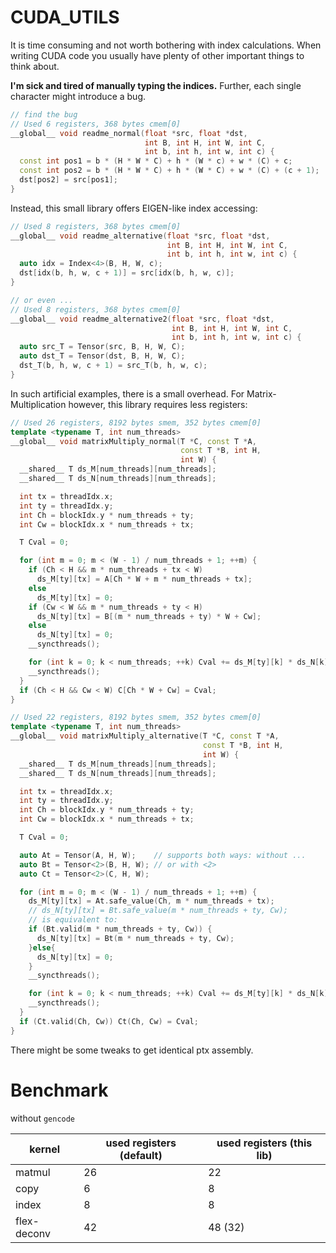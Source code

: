 # CUDA_UTILS

It is time consuming and not worth bothering with index calculations.
When writing CUDA code you usually have plenty of other important things to think about.

**I'm sick and tired of manually typing the indices.**
Further, each single character might introduce a bug.

```cpp
// find the bug
// Used 6 registers, 368 bytes cmem[0]
__global__ void readme_normal(float *src, float *dst,
                              int B, int H, int W, int C,
                              int b, int h, int w, int c) {
  const int pos1 = b * (H * W * C) + h * (W * c) + w * (C) + c;
  const int pos2 = b * (H * W * C) + h * (W * C) + w * (C) + (c + 1);
  dst[pos2] = src[pos1];
}
```

Instead, this small library offers EIGEN-like index accessing:

```cpp
// Used 8 registers, 368 bytes cmem[0]
__global__ void readme_alternative(float *src, float *dst,
                                   int B, int H, int W, int C,
                                   int b, int h, int w, int c) {
  auto idx = Index<4>(B, H, W, c);
  dst[idx(b, h, w, c + 1)] = src[idx(b, h, w, c)];
}

// or even ...
// Used 8 registers, 368 bytes cmem[0]
__global__ void readme_alternative2(float *src, float *dst,
                                    int B, int H, int W, int C,
                                    int b, int h, int w, int c) {
  auto src_T = Tensor(src, B, H, W, C);
  auto dst_T = Tensor(dst, B, H, W, C);
  dst_T(b, h, w, c + 1) = src_T(b, h, w, c);
}
```

In such artificial examples, there is a small overhead.
For Matrix-Multiplication however, this library requires less registers:

```cpp
// Used 26 registers, 8192 bytes smem, 352 bytes cmem[0]
template <typename T, int num_threads>
__global__ void matrixMultiply_normal(T *C, const T *A,
                                      const T *B, int H,
                                      int W) {
  __shared__ T ds_M[num_threads][num_threads];
  __shared__ T ds_N[num_threads][num_threads];

  int tx = threadIdx.x;
  int ty = threadIdx.y;
  int Ch = blockIdx.y * num_threads + ty;
  int Cw = blockIdx.x * num_threads + tx;

  T Cval = 0;

  for (int m = 0; m < (W - 1) / num_threads + 1; ++m) {
    if (Ch < H && m * num_threads + tx < W)
      ds_M[ty][tx] = A[Ch * W + m * num_threads + tx];
    else
      ds_M[ty][tx] = 0;
    if (Cw < W && m * num_threads + ty < H)
      ds_N[ty][tx] = B[(m * num_threads + ty) * W + Cw];
    else
      ds_N[ty][tx] = 0;
    __syncthreads();

    for (int k = 0; k < num_threads; ++k) Cval += ds_M[ty][k] * ds_N[k][tx];
    __syncthreads();
  }
  if (Ch < H && Cw < W) C[Ch * W + Cw] = Cval;
}

// Used 22 registers, 8192 bytes smem, 352 bytes cmem[0]
template <typename T, int num_threads>
__global__ void matrixMultiply_alternative(T *C, const T *A,
                                           const T *B, int H,
                                           int W) {
  __shared__ T ds_M[num_threads][num_threads];
  __shared__ T ds_N[num_threads][num_threads];

  int tx = threadIdx.x;
  int ty = threadIdx.y;
  int Ch = blockIdx.y * num_threads + ty;
  int Cw = blockIdx.x * num_threads + tx;

  T Cval = 0;

  auto At = Tensor(A, H, W);    // supports both ways: without ...
  auto Bt = Tensor<2>(B, H, W); // or with <2>
  auto Ct = Tensor<2>(C, H, W);

  for (int m = 0; m < (W - 1) / num_threads + 1; ++m) {
    ds_M[ty][tx] = At.safe_value(Ch, m * num_threads + tx);
    // ds_N[ty][tx] = Bt.safe_value(m * num_threads + ty, Cw);
    // is equivalent to:
    if (Bt.valid(m * num_threads + ty, Cw)) {
      ds_N[ty][tx] = Bt(m * num_threads + ty, Cw);
    }else{
      ds_N[ty][tx] = 0;
    }
    __syncthreads();

    for (int k = 0; k < num_threads; ++k) Cval += ds_M[ty][k] * ds_N[k][tx];
    __syncthreads();
  }
  if (Ct.valid(Ch, Cw)) Ct(Ch, Cw) = Cval;
}
```

There might be some tweaks to get identical ptx assembly.

# Benchmark

without `gencode`

|kernel|used registers (default) | used registers (this lib)|
|---|---|---|
| matmul | 26 | 22 |
| copy | 6 | 8 |
| index | 8 | 8 |
| flex-deconv | 42 | 48 (32) |